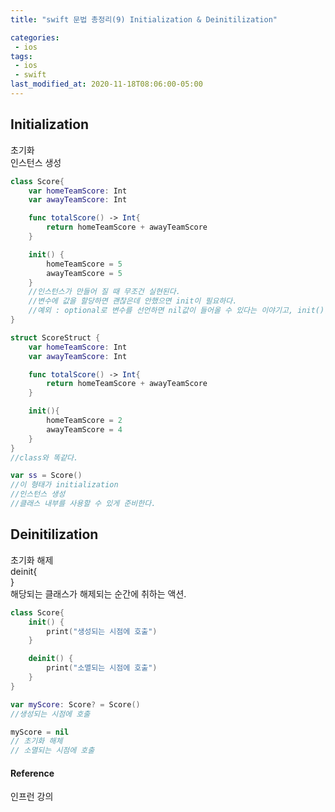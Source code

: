 ```yaml
---
title: "swift 문법 총정리(9) Initialization & Deinitilization"

categories:
 - ios
tags:
 - ios 
 - swift
last_modified_at: 2020-11-18T08:06:00-05:00
---
```

## Initialization
초기화  
인스턴스 생성  
```swift
class Score{
	var homeTeamScore: Int
	var awayTeamScore: Int

	func totalScore() -> Int{
		return homeTeamScore + awayTeamScore	
	}

	init() {
		homeTeamScore = 5
		awayTeamScore = 5
	}
	//인스턴스가 만들어 질 때 무조건 실현된다.
	//변수에 값을 할당하면 괜찮은데 안했으면 init이 필요하다.
	//예외 : optional로 변수를 선언하면 nil값이 들어올 수 있다는 이야기고, init()을 하지않아도 괜찮다.
}

struct ScoreStruct {
	var homeTeamScore: Int
	var awayTeamScore: Int

	func totalScore() -> Int{
		return homeTeamScore + awayTeamScore
	}

	init(){
		homeTeamScore = 2
		awayTeamScore = 4
	}
}
//class와 똑같다.

var ss = Score()
//이 형태가 initialization
//인스턴스 생성
//클래스 내부를 사용할 수 있게 준비한다.
```

## Deinitilization
초기화 해제  
deinit{  
}  
해당되는 클래스가 해제되는 순간에 취하는 액션.  
```swift
class Score{
	init() {
		print("생성되는 시점에 호출")
	}

	deinit() {
		print("소멸되는 시점에 호출")
	}
}

var myScore: Score? = Score()
//생성되는 시점에 호출

myScore = nil
// 초기화 해체
// 소멸되는 시점에 호출
```

#### Reference
인프런 강의
